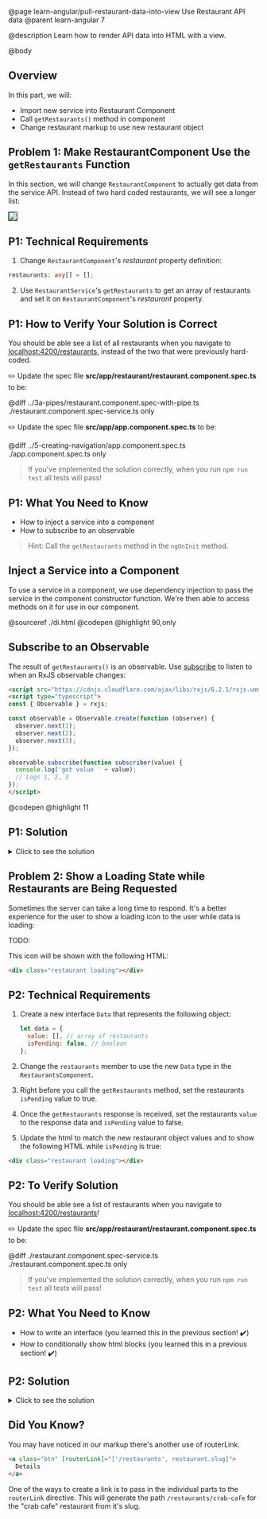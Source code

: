 @page learn-angular/pull-restaurant-data-into-view Use Restaurant API data
@parent learn-angular 7

@description Learn how to render API data into HTML with a view.

@body

## Overview

In this part, we will:

- Import new service into Restaurant Component
- Call `getRestaurants()` method in component
- Change restaurant markup to use new restaurant object

## Problem 1: Make RestaurantComponent Use the `getRestaurants` Function

In this section, we will change `RestaurantComponent` to actually get
data from the service API. Instead of two hard coded restaurants, we will
see a longer list:

<img src="../static/img/angular/7-data-into-view/1-after.png"
  style="border: solid 1px black; max-width: 640px;"/>

## P1: Technical Requirements

1. Change `RestaurantComponent`'s _restaurant_ property definition:

```typescript
restaurants: any[] = [];
```

2. Use `RestaurantService`'s `getRestaurants` to get an array of restaurants and
   set it on `RestaurantComponent`'s _restaurant_ property.

## P1: How to Verify Your Solution is Correct

You should be able see a list of all restaurants when you navigate to <a href="http://localhost:4200/restaurants" >localhost:4200/restaurants</a>, instead of the two that were previously hard-coded.

✏️ Update the spec file **src/app/restaurant/restaurant.component.spec.ts** to be:

@diff ../3a-pipes/restaurant.component.spec-with-pipe.ts ./restaurant.component.spec-service.ts only

✏️ Update the spec file **src/app/app.component.spec.ts** to be:

@diff ../5-creating-navigation/app.component.spec.ts ./app.component.spec.ts only

> If you've implemented the solution correctly, when you run `npm run test` all tests will pass!

## P1: What You Need to Know

- How to inject a service into a component
- How to subscribe to an observable

> Hint: Call the `getRestaurants` method in the `ngOnInit` method.

## Inject a Service into a Component

To use a service in a component, we use dependency injection to pass the service in the component constructor function. We're then able to access methods on it for use in our component.

@sourceref ./di.html
@codepen
@highlight 90,only

## Subscribe to an Observable

The result of `getRestaurants()` is an observable. Use [subscribe](https://rxjs.dev/guide/subscription) to listen to when
an RxJS observable changes:

```html
<script src="https://cdnjs.cloudflare.com/ajax/libs/rxjs/6.2.1/rxjs.umd.js"></script>
<script type="typescript">
const { Observable } = rxjs;

const observable = Observable.create(function (observer) {
  observer.next(1);
  observer.next(2);
  observer.next(3);
});

observable.subscribe(function subscriber(value) {
  console.log('got value ' + value);
  // Logs 1, 2, 3
});
</script>
```

@codepen
@highlight 11

## P1: Solution

<details>
<summary>Click to see the solution</summary>
✏️ Update **src/app/restaurant/restaurant.component.ts** as follows:

@diff ../3-creating-components/restaurant.component.ts ./restaurant.component-service.ts

</details>

## Problem 2: Show a Loading State while Restaurants are Being Requested

Sometimes the server can take a long time to respond. It's a better experience for the user
to show a loading icon to the user while data is loading:

TODO:

This icon will be shown with the following HTML:

```html
<div class="restaurant loading"></div>
```

## P2: Technical Requirements

1. Create a new interface `Data` that represents the following object:

   ```js
   let data = {
     value: [], // array of restaurants
     isPending: false, // boolean
   };
   ```

2. Change the `restaurants` member to use the new `Data` type in the `RestaurantsComponent`.
3. Right before you call the `getRestaurants` method, set the restaurants `isPending` value to true.
4. Once the `getRestaurants` response is received, set the restaurants `value` to the response data and `isPending` value to false.
5. Update the html to match the new restaurant object values and to show the following HTML while `isPending` is true:

```html
<div class="restaurant loading"></div>
```

## P2: To Verify Solution

You should be able see a list of restaurants when you navigate to <a href="http://localhost:4200/restaurants">localhost:4200/restaurants</a>!

✏️ Update the spec file **src/app/restaurant/restaurant.component.spec.ts** to be:

@diff ./restaurant.component.spec-service.ts ./restaurant.component.spec.ts only

> If you've implemented the solution correctly, when you run `npm run test` all tests will pass!

## P2: What You Need to Know

- How to write an interface (you learned this in the previous section! ✔️)
- How to conditionally show html blocks (you learned this in a previous section! ✔️)

## P2: Solution

<details>
<summary>Click to see the solution</summary>
✏️ Update **src/app/restaurant/restaurant.component.ts** to:

@diff ./restaurant.component-service.ts ./restaurant.component.ts

✏️ Update **src/app/restaurant/restaurant.component.html** to:

@diff ../3a-pipes/restaurant.component.html ./restaurant.component.html only

</details>

## Did You Know?

You may have noticed in our markup there's another use of routerLink:

```html
<a class="btn" [routerLink]="['/restaurants', restaurant.slug]">
  Details
</a>
```

One of the ways to create a link is to pass in the individual parts to the `routerLink` directive. This will generate the path `/restaurants/crab-cafe` for the "crab cafe" restaurant from it's slug.
